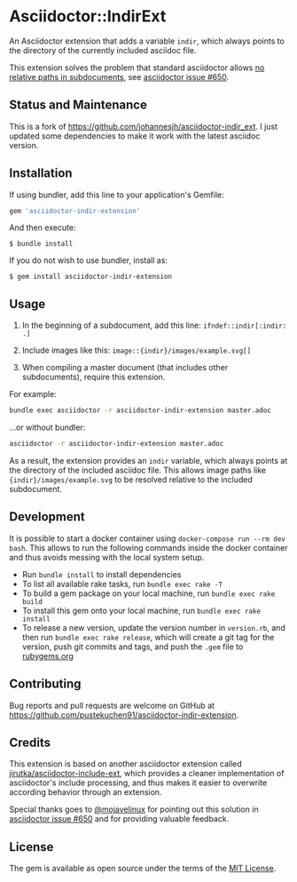 # Asciidoctor::IndirExt

An Asciidoctor extension that adds a variable `indir`, which always points to the directory of the currently included asciidoc file.

This extension solves the problem that standard asciidoctor allows [no relative paths in subdocuments](https://github.com/asciidoctor/asciidoctor/issues/650), see  [asciidoctor issue #650](https://github.com/asciidoctor/asciidoctor/issues/650).


## Status and Maintenance

This is a fork of https://github.com/johannesjh/asciidoctor-indir_ext. I just updated some dependencies to make it work with the latest asciidoc version.


## Installation

If using bundler, add this line to your application's Gemfile:

```ruby
gem 'asciidoctor-indir-extension'
```

And then execute:

    $ bundle install


If you do not wish to use bundler, install as:

    $ gem install asciidoctor-indir-extension


## Usage

1. In the beginning of a subdocument, add this line:
`ifndef::indir[:indir: .]`

2. Include images like this:
`image::{indir}/images/example.svg[]`

3. When compiling a master document (that includes other subdocuments), require this extension.

For example:

```bash
bundle exec asciidoctor -r asciidoctor-indir-extension master.adoc
```


...or without bundler:

```bash
asciidoctor -r asciidoctor-indir-extension master.adoc
```

As a result, the extension provides an `indir` variable, which always points at the directory of the included asciidoc file. This allows image paths like `{indir}/images/example.svg` to be resolved relative to the included subdocument.



## Development

It is possible to start a docker container using `docker-compose run --rm dev bash`.
This allows to run the following commands inside the docker container
and thus avoids messing with the local system setup.

* Run `bundle install` to install dependencies
* To list all available rake tasks, run `bundle exec rake -T`
* To build a gem package on your local machine, run `bundle exec rake build`
* To install this gem onto your local machine, run `bundle exec rake install`
* To release a new version, update the version number in `version.rb`, and then run `bundle exec rake release`, which will create a git tag for the version, push git commits and tags, and push the `.gem` file to [rubygems.org](https://rubygems.org)


## Contributing

Bug reports and pull requests are welcome on GitHub at https://github.com/pustekuchen91/asciidoctor-indir-extension.


## Credits

This extension is based on another asciidoctor extension called [jirutka/asciidoctor-include-ext](https://github.com/jirutka/asciidoctor-include-ext), which provides a cleaner implementation of asciidoctor's include processing, and thus makes it easier to overwrite according behavior through an extension.

Special thanks goes to [@mojavelinux](https://github.com/mojavelinux) for pointing out this solution in [asciidoctor issue #650](https://github.com/asciidoctor/asciidoctor/issues/650) and for providing valuable feedback.


## License

The gem is available as open source under the terms of the [MIT License](https://opensource.org/licenses/MIT).
